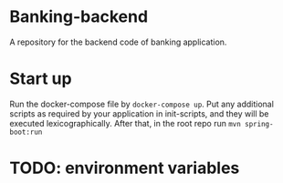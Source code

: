 # Banking-backend
A repository for the backend code of banking application.

# Start up
Run the docker-compose file by `docker-compose up`.
Put any additional scripts as required by your application in init-scripts, and they will be executed lexicographically.
After that, in the root repo run `mvn spring-boot:run`

# TODO: environment variables
